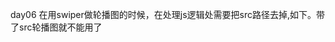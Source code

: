 day06
    在用swiper做轮播图的时候，在处理js逻辑处需要把src路径去掉,如下。带了src轮播图就不能用了
    <script type="text/javascript" >
    window.onload = function () {
        var swiper = new Swiper('.swiper-container', {
            loop:true,
            autoplay:true,
            pagination:{
                el:'.swiper-pagination',
                clickable:true
            }
        });
    }
    当前进度:
        到首页二级菜单。今天争取搞完首页

    不足:
        轮播出现了点异常
    是否以解决:
        以解决

